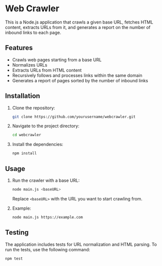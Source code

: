 # Web Crawler

This is a Node.js application that crawls a given base URL, fetches HTML content, extracts URLs from it, and generates a report on the number of inbound links to each page.

## Features

- Crawls web pages starting from a base URL
- Normalizes URLs
- Extracts URLs from HTML content
- Recursively follows and processes links within the same domain
- Generates a report of pages sorted by the number of inbound links

## Installation

1. Clone the repository:

    ```bash
    git clone https://github.com/yourusername/webcrawler.git
    ```

2. Navigate to the project directory:

    ```bash
    cd webcrawler
    ```

3. Install the dependencies:

    ```bash
    npm install
    ```

## Usage

1. Run the crawler with a base URL:

    ```bash
    node main.js <baseURL>
    ```

    Replace `<baseURL>` with the URL you want to start crawling from.

2. Example:

    ```bash
    node main.js https://example.com
    ```

## Testing

The application includes tests for URL normalization and HTML parsing. To run the tests, use the following command:

```bash
npm test
